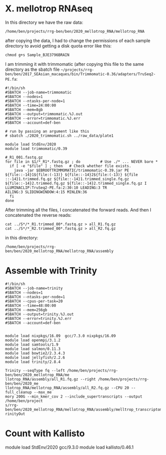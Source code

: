 # X. mellotrop RNAseq


In this directory we have the raw data:
```
/home/ben/projects/rrg-ben/ben/2020_mellotrop_RNA/mellotrop_RNA
```
after copying the data, I had to change the permissions of each sample directory to avoid getting a disk quota error like this:
```
chmod g+s Sample_BJE3796BRAIN
```

I am trimming it with trimmomatic (after copying this file to the same directory as the sbatch file `~/projects/rrg-ben/ben/2017_SEAsian_macaques/bin/Trimmomatic-0.36/adapters/TruSeq2-PE.fa`:
```
#!/bin/sh
#SBATCH --job-name=trimmomatic
#SBATCH --nodes=1
#SBATCH --ntasks-per-node=1
#SBATCH --time=24:00:00
#SBATCH --mem=8gb
#SBATCH --output=trimmomatic.%J.out
#SBATCH --error=trimmomatic.%J.err
#SBATCH --account=def-ben

# run by passing an argument like this
# sbatch ./2020_trimmomatic.sh ../raw_data/plate1

module load StdEnv/2020
module load trimmomatic/0.39

#_R1_001.fastq.gz
for file in $1/*_R1*.fastq.gz ; do         # Use ./* ... NEVER bare *
  if [ -e "$file" ] ; then   # Check whether file exists.
	java -jar $EBROOTTRIMMOMATIC/trimmomatic-0.39.jar PE ${file::-14}1${file:(-13)} ${file::-14}2${file:(-13)} ${file
::-14}1.trimmed.fq.gz ${file::-14}1.trimmed_single.fq.gz ${file::-14}2.trimmed.fq.gz ${file::-14}2.trimmed_single.fq.gz I
LLUMINACLIP:TruSeq2-PE.fa:2:30:10 LEADING:3 TR
AILING:3 SLIDINGWINDOW:4:15 MINLEN:36
  fi
done
```

After trimming all the files, I concatenated the forward reads. And then I concatenated the reverse reads:
```
cat ../S*/*_R1.trimmed_00*.fastq.gz > all_R1.fq.gz
cat ../S*/*_R2.trimmed_00*.fastq.gz > all_R2.fq.gz
```
in this directory:
```
/home/ben/projects/rrg-ben/ben/2020_mellotrop_RNA/mellotrop_RNA/assembly
```
# Assemble with Trinity


```
#!/bin/sh
#SBATCH --job-name=trinity
#SBATCH --nodes=1
#SBATCH --ntasks-per-node=1
#SBATCH --cpus-per-task=20
#SBATCH --time=48:00:00
#SBATCH --mem=256gb
#SBATCH --output=trinity.%J.out
#SBATCH --error=trinity.%J.err
#SBATCH --account=def-ben


module load nixpkgs/16.09  gcc/7.3.0 nixpkgs/16.09
module load openmpi/3.1.2
module load samtools/1.9
module load salmon/0.11.3
module load bowtie2/2.3.4.3
module load jellyfish/2.2.6
module load trinity/2.8.4

Trinity --seqType fq --left /home/ben/projects/rrg-ben/ben/2020_mellotrop_RNA/me
llotrop_RNA/assembly/all_R1.fq.gz --right /home/ben/projects/rrg-ben/ben/2020_me
llotrop_RNA/mellotrop_RNA/assembly/all_R2.fq.gz --CPU 20 --full_cleanup --max_me
mory 200G --min_kmer_cov 2 --include_supertranscripts --output /home/ben/project
s/rrg-ben/ben/2020_mellotrop_RNA/mellotrop_RNA/assembly/melltrop_transcriptome_t
rinityOut
```

# Count with Kallisto

module load StdEnv/2020  gcc/9.3.0
module load kallisto/0.46.1

